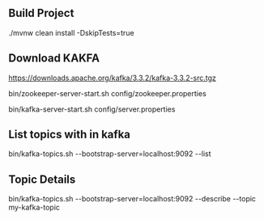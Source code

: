 ## Build Project

./mvnw clean install -DskipTests=true

## Download KAKFA

https://downloads.apache.org/kafka/3.3.2/kafka-3.3.2-src.tgz

bin/zookeeper-server-start.sh config/zookeeper.properties

bin/kafka-server-start.sh config/server.properties

## List topics with in kafka

bin/kafka-topics.sh --bootstrap-server=localhost:9092 --list

## Topic Details

bin/kafka-topics.sh --bootstrap-server=localhost:9092 --describe --topic my-kafka-topic